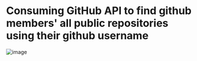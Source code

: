 # Consuming GitHub API to find github members' all public repositories using their github username <br>

![image](https://user-images.githubusercontent.com/63328419/139081667-6e4eb904-9012-41d2-8a28-081300e787d7.png)
